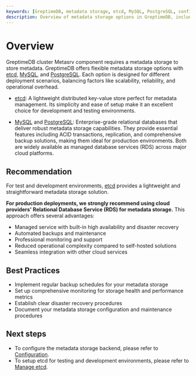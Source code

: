 ```yaml
---
keywords: [GreptimeDB, metadata storage, etcd, MySQL, PostgreSQL, configuration]
description: Overview of metadata storage options in GreptimeDB, including etcd, MySQL, and PostgreSQL, with recommendations for production deployments.
---
```


# Overview

GreptimeDB cluster Metasrv component requires a metadata storage to store metadata. GreptimeDB offers flexible metadata storage options with [etcd](https://etcd.io/), [MySQL](https://www.mysql.com/), and [PostgreSQL](https://www.postgresql.org/). Each option is designed for different deployment scenarios, balancing factors like scalability, reliability, and operational overhead.

- [etcd](https://etcd.io/): A lightweight distributed key-value store perfect for metadata management. Its simplicity and ease of setup make it an excellent choice for development and testing environments.

- [MySQL](https://www.mysql.com/) and [PostgreSQL](https://www.postgresql.org/): Enterprise-grade relational databases that deliver robust metadata storage capabilities. They provide essential features including ACID transactions, replication, and comprehensive backup solutions, making them ideal for production environments. Both are widely available as managed database services (RDS) across major cloud platforms.

## Recommendation

For test and development environments, [etcd](https://etcd.io/) provides a lightweight and straightforward metadata storage solution.

**For production deployments, we strongly recommend using cloud providers' Relational Database Service (RDS) for metadata storage.** This approach offers several advantages:

- Managed service with built-in high availability and disaster recovery
- Automated backups and maintenance
- Professional monitoring and support
- Reduced operational complexity compared to self-hosted solutions
- Seamless integration with other cloud services

## Best Practices

- Implement regular backup schedules for your metadata storage
- Set up comprehensive monitoring for storage health and performance metrics
- Establish clear disaster recovery procedures
- Document your metadata storage configuration and maintenance procedures



## Next steps 
- To configure the metadata storage backend, please refer to [Configuration](/user-guide/deployments-administration/manage-metadata/configuration.md).
- To setup etcd for testing and development environments, please refer to [Manage etcd](/user-guide/deployments-administration/manage-metadata/manage-etcd.md).